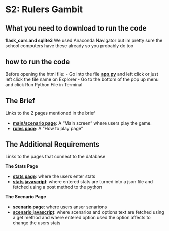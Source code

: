 # S2: Rulers Gambit

## What you need to download to run the code

**flask_cors and sqlite3**
We used Anaconda Navigator but im pretty sure the school computers have these already so you probably do too


## how to run the code 
Before opening the html file:
    - Go into the file **[app.py](app,py)** and left click or just left click the file name on Explorer
    - Go to the bottom of the pop up menu and click Run Python File in Terminal

## The Brief
Links to the 2 pages mentioned in the brief
* **[main/scenario page](senario_page.html)**: A “Main screen” where users play the game.
* **[rules page](Rules.html)**: A “How to play page”


## The Additional Requirements
Links to the pages that connect to the database

**The Stats Page**

* **[stats page](stat_page.html)**: where the users enter stats
* **[stats javascript](stats.js)**: where entered stats are turned into a json file and fetched using a post method to the python


**The Scenario Page**

* **[scenario page](senario_page.html)**: where users anser senarions
* **[scenario javascript](scenario.js)**: where scenarios and options text are fetched using a get method and where entered option used the option affects to change the users stats